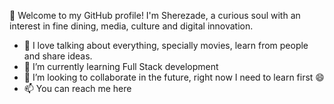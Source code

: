  👋 Welcome to my GitHub profile! I'm Sherezade, a curious soul with an interest in fine dining, media, culture and digital innovation.
-  👀 I love talking about everything, specially movies, learn from people and share ideas.
-  🌱 I’m currently learning Full Stack development
-  💞️ I’m looking to collaborate in the future, right now I need to learn first 😄
-  📫 You can reach me here 
  

<!---
mlshere/mlshere is a ✨ special ✨ repository because its `README.md` (this file) appears on your GitHub profile.
You can click the Preview link to take a look at your changes.
--->
